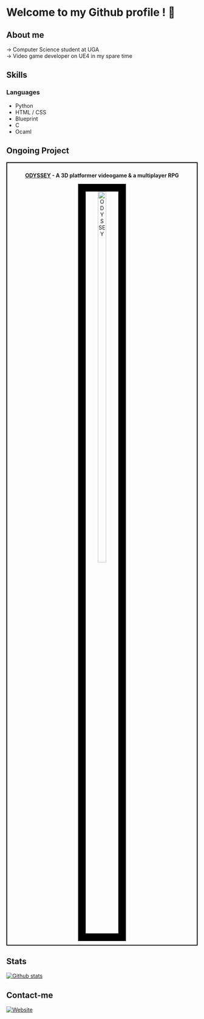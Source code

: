 # Welcome to my Github profile ! 👋

## About me

-> Computer Science student at UGA  
-> Video game developer on UE4 in my spare time

## Skills

### Languages
- Python
- HTML / CSS
- Blueprint
- C
- Ocaml

## Ongoing Project
<div style="text-align:center; border: 2px solid black; padding: 10px;">
    <p><strong><a href="https://nael880.github.io/projets/odyssey.html">ODYSSEY</a> - A 3D platformer videogame & a multiplayer RPG</strong></p>
    <a href="https://nael880.github.io/projets/odyssey.html">
        <div style="border: 20px solid black; display: inline-block;">
            <img src="https://nael880.github.io/Logos/OdysseyLogoV2_21.png" alt="ODYSSEY" style="width: 50%; height: 50%; transition: opacity 0.5s;">
        </div>
    </a>
</div>



## Stats
[![Github stats](https://github-readme-stats.vercel.app/api?username=Nael880&show_icons=true&theme=radical)](https://github.com/Nael880)

## Contact-me
[![Website](https://img.shields.io/badge/-Portfolio-000000?style=flat-square&logo=react&logoColor=white)](https://nael880.github.io)
